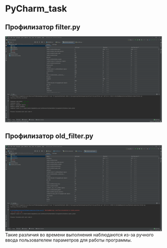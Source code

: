 # PyCharm_task
## Профилизатор filter.py
![Profiler of filter](https://github.com/speedUpDev/PyCharm_task/blob/main/screenshots/profiler_filter.png)
## Профилизатор old_filter.py
![Profiler of old_filter](https://github.com/speedUpDev/PyCharm_task/blob/main/screenshots/profiler_old_filter.png)
Такие различия во времени выполнения наблюдаются из-за ручного ввода пользователем параметров для работы программы.
